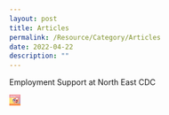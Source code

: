 ```yaml
---
layout: post
title: Articles
permalink: /Resource/Category/Articles
date: 2022-04-22
description: ""
---
```


Employment Support at North East CDC

<img src="/images/HomePage/Employment%20Support.png" width="20"     height="20" />